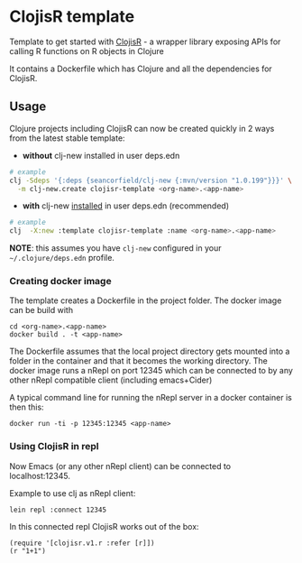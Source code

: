 # ClojisR template

Template to get started with [ClojisR](https://github.com/scicloj/clojisr) - a wrapper library exposing APIs for calling R functions on R objects in Clojure

It contains a Dockerfile which has Clojure and all the dependencies for ClojisR.

## Usage

Clojure projects including ClojisR can now be created quickly in 2 ways from the latest stable template:


-   **without** clj-new installed in user deps.edn

```bash
# example
clj -Sdeps '{:deps {seancorfield/clj-new {:mvn/version "1.0.199"}}}' \
  -m clj-new.create clojisr-template <org-name>.<app-name>
```

-    **with** clj-new [installed](https://github.com/seancorfield/clj-new) in user deps.edn (recommended)

```bash 
# example
clj  -X:new :template clojisr-template :name <org-name>.<app-name>
```

   **NOTE**: this assumes you have `clj-new` configured in your `~/.clojure/deps.edn`
   profile. 

### Creating docker image
The template creates a Dockerfile in the project folder.
The docker image can be build with

```
cd <org-name>.<app-name>
docker build . -t <app-name>
```

The Dockerfile assumes that the local project directory gets mounted into a folder in the container and that it becomes the working directory. The docker image runs a nRepl on port 12345 which can be connected to by any other nRepl compatible client (including emacs+Cider)

A typical command line for running the nRepl server in a docker container is then this:

```
docker run -ti -p 12345:12345 <app-name>
 ```
 ### Using ClojisR in repl
 
 
 Now Emacs (or any other nRepl client) can be connected to localhost:12345.
 
 Example to use clj as nRepl client:
 ```
lein repl :connect 12345
 ```

 
 In this connected repl ClojisR works out of the box:
 
 ```
(require '[clojisr.v1.r :refer [r]])
(r "1+1")     
 ```
